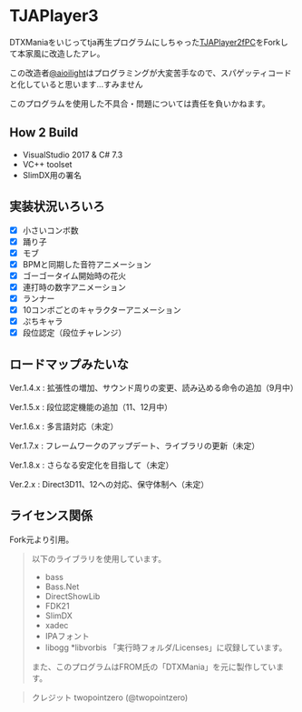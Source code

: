 # TJAPlayer3
DTXManiaをいじってtja再生プログラムにしちゃった[TJAPlayer2fPC](https://github.com/kairera0467/TJAP2fPC)をForkして本家風に改造したアレ。

この改造者[@aioilight](https://twitter.com/aioilight)はプログラミングが大変苦手なので、スパゲッティコードと化していると思います...すみません

このプログラムを使用した不具合・問題については責任を負いかねます。

## How 2 Build
- VisualStudio 2017 & C# 7.3
- VC++ toolset
- SlimDX用の署名

## 実装状況いろいろ
- [x] 小さいコンボ数
- [x] 踊り子
- [x] モブ
- [x] BPMと同期した音符アニメーション
- [x] ゴーゴータイム開始時の花火
- [x] 連打時の数字アニメーション
- [x] ランナー
- [x] 10コンボごとのキャラクターアニメーション
- [x] ぷちキャラ
- [x] 段位認定（段位チャレンジ）

## ロードマップみたいな

Ver.1.4.x : 拡張性の増加、サウンド周りの変更、読み込める命令の追加（9月中）

Ver.1.5.x : 段位認定機能の追加（11、12月中）

Ver.1.6.x : 多言語対応（未定）

Ver.1.7.x : フレームワークのアップデート、ライブラリの更新（未定）

Ver.1.8.x : さらなる安定化を目指して（未定）

Ver.2.x : Direct3D11、12への対応、保守体制へ（未定）

## ライセンス関係
Fork元より引用。

> 以下のライブラリを使用しています。
> * bass
> * Bass.Net
> * DirectShowLib
> * FDK21
> * SlimDX
> * xadec
> * IPAフォント
> * libogg
> *libvorbis
> 「実行時フォルダ/Licenses」に収録しています。
> 
> また、このプログラムはFROM氏の「DTXMania」を元に製作しています。

> クレジット
> twopointzero (@twopointzero)
